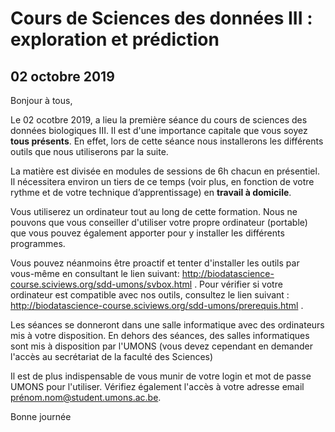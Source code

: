# Cours de Sciences des données III : exploration et prédiction
## **02 octobre 2019**

Bonjour à tous,

Le 02 ocotbre 2019, a lieu la première séance du cours de sciences des données biologiques III. Il est d'une importance capitale que vous soyez **tous présents**. En effet, lors de cette séance nous installerons les différents outils que nous utiliserons par la suite.

La matière est divisée en modules de sessions de 6h chacun en présentiel. Il nécessitera environ un tiers de ce temps (voir plus, en fonction de votre rythme et de votre technique d’apprentissage) en **travail à domicile**.

Vous utiliserez un ordinateur tout au long de cette formation. Nous ne pouvons que vous conseiller d'utiliser votre propre ordinateur (portable) que vous pouvez également apporter pour y installer les différents programmes. 

Vous pouvez néanmoins être proactif et tenter d'installer les outils par vous-même en consultant le lien suivant:  <http://biodatascience-course.sciviews.org/sdd-umons/svbox.html> . Pour vérifier si votre ordinateur est compatible avec nos outils, consultez le lien suivant :  <http://biodatascience-course.sciviews.org/sdd-umons/prerequis.html> .

Les séances se donneront dans une salle informatique avec des ordinateurs mis à votre disposition. En dehors des séances, des salles informatiques sont mis à disposition par l'UMONS (vous devez cependant en demander l'accès au secrétariat de la faculté des Sciences)

Il est de plus indispensable de vous munir de votre login et mot de passe UMONS pour l'utiliser. Vérifiez également l'accès à votre adresse email prénom.nom@student.umons.ac.be.

Bonne journée
